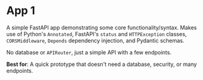 # App 1

A simple FastAPI app demonstrating some core functionality/syntax. Makes use of Python's `Annotated`, FastAPI's `status` and `HTTPException` classes, `CORSMiddleware`, `Depends` dependency injection, and Pydantic schemas.

No database or `APIRouter`, just a simple API with a few endpoints.

**Best for**: A quick prototype that doesn't need a database, security, or many endpoints.
